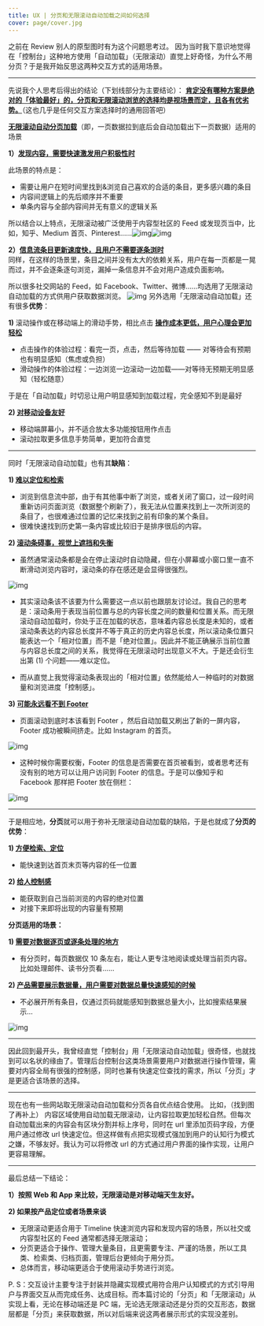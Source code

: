 ```yaml
---
title: UX | 分页和无限滚动自动加载之间如何选择
cover: page/cover.jpg
---
```


之前在 Review 别人的原型图时有为这个问题思考过。
因为当时我下意识地觉得在「控制台」这种地方使用「自动加载」（无限滚动）直觉上好奇怪，为什么不用分页？于是我开始反思这两种交互方式的适用场景。

----

先说我个人思考后得出的结论（下划线部分为主要结论）：
**<u>肯定没有哪种方案是绝对的「体验最好」的，分页和无限滚动浏览的选择均是视场景而定，且各有优劣势。</u>**（这也几乎是任何交互方案选择时的通用回答吧）



**<u>无限滚动自动分页加载</u>**（即，一页数据拉到底后会自动加载出下一页数据）适用的场景

**1）<u>发现内容，需要快速激发用户积极性时</u>**  

  
此场景的特点是：

- 需要让用户在短时间里找到&浏览自己喜欢的合适的条目，更多感兴趣的条目
- 内容间逻辑上的先后顺序并不重要
- 单条内容与全部内容间并无有意义的逻辑关系

所以结合以上特点，无限滚动被广泛使用于内容型社区的 Feed 或发现页当中，比如，知乎、Medium 首页、Pinterest……![img](../images/page/1.png)![img](../images/page/2.png)

**2）<u>信息流条目更新速度快，且用户不需要逐条浏时 </u>**      
同样，在这样的场景里，条目之间并没有太大的依赖关系，用户在每一页都是一晃而过，并不会逐条逐句浏览，漏掉一条信息并不会对用户造成负面影响。

所以很多社交网站的 Feed，如 Facebook、Twitter、微博……均选用了无限滚动自动加载的方式供用户获取数据浏览。
![img](../images/page/3.png)
另外选用「无限滚动自动加载」还有很多**优势**：      

**1)**  滚动操作或在移动端上的滑动手势，相比点击 **<u>操作成本更低，用户心理会更加轻松</u>**

- 点击操作的体验过程：看完一页，点击，然后等待加载 —— 对等待会有预期也有明显感知（焦虑或负担）
- 滑动操作的体验过程：一边浏览一边滚动一边加载——对等待无预期无明显感知（轻松随意）

于是在「自动加载」时切忌让用户明显感知到加载过程，完全感知不到是最好


**2) <u>对移动设备友好</u>**

- 移动端屏幕小，并不适合放太多功能按钮用作点击
- 滚动拉取更多信息手势简单，更加符合直觉



----



同时「无限滚动自动加载」也有其**缺陷**：

**1) <u>难以定位和检索</u>**

- 浏览到信息流中部，由于有其他事中断了浏览，或者关闭了窗口，过一段时间重新访问页面浏览（数据整个刷新了），我无法从位置来找到上一次所浏览的条目了，也很难通过位置的记忆来找到之前有印象的某个条目。
- 很难快速找到历史第一条内容或比较旧于是排序很后的内容。

**2) <u>滚动条碍事，视觉上遮挡和失衡</u>**

- 虽然通常滚动条都是会在停止滚动时自动隐藏，但在小屏幕或小窗口里一直不断滑动浏览内容时，滚动条的存在感还是会显得很强烈。

![img](../images/page/4.jpg)

- 其实滚动条该不该要为什么需要这一点以前也跟朋友讨论过。我自己的思考是：滚动条用于表现当前位置与总的内容长度之间的数量和位置关系。而无限滚动自动加载时，你处于正在加载的状态，意味着内容总长度是未知的，或者滚动条表达的内容总长度并不等于真正的历史内容总长度，所以滚动条位置只能表达一个「相对位置」而不是「绝对位置」。因此并不能正确展示当前位置与内容总长度之间的关系，我觉得在无限滚动时出现意义不大。于是还会衍生出第 (1) 个问题——难以定位。


- 而从直觉上我觉得滚动条表现出的「相对位置」依然能给人一种临时的对数据量和浏览进度「控制感」。

**3) <u>可能永远看不到 Footer</u>**

- 页面滚动到底时本该看到 Footer ，然后自动加载又刷出了新的一屏内容，Footer 成功被瞬间挤走。比如 Instagram 的首页。

![img](../images/page/5.png)

- 这种时候你需要权衡，Footer 的信息是否需要在首页被看到，或者思考还有没有别的地方可以让用户访问到 Footer 的信息。于是可以像知乎和 Facebook 那样把 Footer 放在侧栏：

![img](../images/page/6.jpg)



----



于是相应地，**分页**就可以用于弥补无限滚动自动加载的缺陷，于是也就成了**分页的优势**：

**1) <u>方便检索、定位</u>**

- 能快速到达首页末页等内容的任一位置

**2) <u>给人控制感</u>**

- 能获取到自己当前浏览的内容的绝对位置
- 对接下来即将出现的内容量有预期

**分页适用的场景：**

**1) <u>需要对数据逐页或逐条处理的地方</u>**

- 有分页时，每页数据仅 10 条左右，能让人更专注地阅读或处理当前页内容。比如处理邮件、读书分页看……

**2) <u>产品需要展示数据量，用户需要对数据总量快速感知的时候</u>**

- 不必展开所有条目，仅通过页码就能感知到数据总量大小，比如搜索结果展示…

![img](../images/page/8.png)

----

因此回到最开头，我曾经直觉「控制台」用「无限滚动自动加载」很奇怪，也就找到可以名状的缘由了。管理后台控制台这类场景需要用户对数据进行操作管理，需要对内容全局有很强的控制感，同时也兼有快速定位查找的需求，所以「分页」才是更适合该场景的选择。

----


现在也有一些网站取无限滚动自动加载和分页各自优点结合使用。
比如，（找到图了再补上）
内容区域使用自动加载无限滚动，让内容拉取更加轻松自然。但每次自动加载出来的内容会有区块分割并标上序号，同时在 url 里添加页码字段，方便用户通过修改 url 快速定位。但这样做有点把实现模式强加到用户的认知行为模式之嫌，不够友好。我认为可以将修改 url 的方式通过用户界面的操作实现，让用户更容易理解。

----


最后总结一下结论：

**1）按照 Web 和 App 来比较，无限滚动是对移动端天生友好。** 

**2) 如果按产品定位或者场景来谈** 

- 无限滚动更适合用于 Timeline 快速浏览内容和发现内容的场景，所以社交或内容型社区的 Feed 通常都选择无限滚动；
- 分页更适合于操作、管理大量条目，且更需要专注、严谨的场景，所以工具类、检索类、归档页面，管理后台更倾向于用分页。
- 总体而言，移动端更适合于使用滚动手势进行浏览。




P. S：交互设计主要专注于封装并隐藏实现模式用符合用户认知模式的方式引导用户与界面交互从而完成任务、达成目标。而本篇讨论的「分页」和「无限滚动」从实现上看，无论在移动端还是 PC 端，无论选无限滚动还是分页的交互形态，数据层都是「分页」来获取数据，所以对后端来说这两者展示形式的实现没差别。
